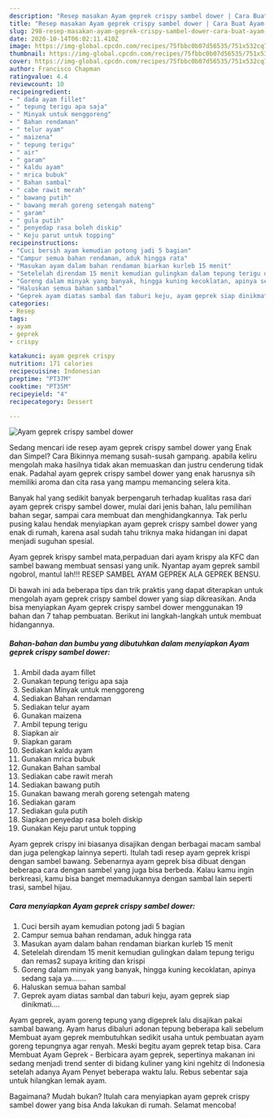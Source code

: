 ```yaml
---
description: "Resep masakan Ayam geprek crispy sambel dower | Cara Buat Ayam geprek crispy sambel dower Yang Paling Enak"
title: "Resep masakan Ayam geprek crispy sambel dower | Cara Buat Ayam geprek crispy sambel dower Yang Paling Enak"
slug: 298-resep-masakan-ayam-geprek-crispy-sambel-dower-cara-buat-ayam-geprek-crispy-sambel-dower-yang-paling-enak
date: 2020-10-14T06:02:11.410Z
image: https://img-global.cpcdn.com/recipes/75fbbc0b07d56535/751x532cq70/ayam-geprek-crispy-sambel-dower-foto-resep-utama.jpg
thumbnail: https://img-global.cpcdn.com/recipes/75fbbc0b07d56535/751x532cq70/ayam-geprek-crispy-sambel-dower-foto-resep-utama.jpg
cover: https://img-global.cpcdn.com/recipes/75fbbc0b07d56535/751x532cq70/ayam-geprek-crispy-sambel-dower-foto-resep-utama.jpg
author: Francisco Chapman
ratingvalue: 4.4
reviewcount: 10
recipeingredient:
- " dada ayam fillet"
- " tepung terigu apa saja"
- " Minyak untuk menggoreng"
- " Bahan rendaman"
- " telur ayam"
- " maizena"
- " tepung terigu"
- " air"
- " garam"
- " kaldu ayam"
- " mrica bubuk"
- " Bahan sambal"
- " cabe rawit merah"
- " bawang putih"
- " bawang merah goreng setengah mateng"
- " garam"
- " gula putih"
- " penyedap rasa boleh diskip"
- " Keju parut untuk topping"
recipeinstructions:
- "Cuci bersih ayam kemudian potong jadi 5 bagian"
- "Campur semua bahan rendaman, aduk hingga rata"
- "Masukan ayam dalam bahan rendaman biarkan kurleb 15 menit"
- "Setelelah direndam 15 menit kemudian gulingkan dalam tepung terigu dan remas2 supaya kriting dan krispi"
- "Goreng dalam minyak yang banyak, hingga kuning kecoklatan, apinya sedang saja ya......."
- "Haluskan semua bahan sambal"
- "Geprek ayam diatas sambal dan taburi keju, ayam geprek siap dinikmati...."
categories:
- Resep
tags:
- ayam
- geprek
- crispy

katakunci: ayam geprek crispy 
nutrition: 171 calories
recipecuisine: Indonesian
preptime: "PT37M"
cooktime: "PT35M"
recipeyield: "4"
recipecategory: Dessert

---
```



![Ayam geprek crispy sambel dower](https://img-global.cpcdn.com/recipes/75fbbc0b07d56535/751x532cq70/ayam-geprek-crispy-sambel-dower-foto-resep-utama.jpg)

Sedang mencari ide resep ayam geprek crispy sambel dower yang Enak dan Simpel? Cara Bikinnya memang susah-susah gampang. apabila keliru mengolah maka hasilnya tidak akan memuaskan dan justru cenderung tidak enak. Padahal ayam geprek crispy sambel dower yang enak harusnya sih memiliki aroma dan cita rasa yang mampu memancing selera kita.

Banyak hal yang sedikit banyak berpengaruh terhadap kualitas rasa dari ayam geprek crispy sambel dower, mulai dari jenis bahan, lalu pemilihan bahan segar, sampai cara membuat dan menghidangkannya. Tak perlu pusing kalau hendak menyiapkan ayam geprek crispy sambel dower yang enak di rumah, karena asal sudah tahu triknya maka hidangan ini dapat menjadi suguhan spesial.

Ayam geprek krispy sambel mata,perpaduan dari ayam krispy ala KFC dan sambel bawang membuat sensasi yang unik. Nyantap ayam geprek sambil ngobrol, mantul lah!!! RESEP SAMBEL AYAM GEPREK ALA GEPREK BENSU.


Di bawah ini ada beberapa tips dan trik praktis yang dapat diterapkan untuk mengolah ayam geprek crispy sambel dower yang siap dikreasikan. Anda bisa menyiapkan Ayam geprek crispy sambel dower menggunakan 19 bahan dan 7 tahap pembuatan. Berikut ini langkah-langkah untuk membuat hidangannya.

<!--inarticleads1-->

##### Bahan-bahan dan bumbu yang dibutuhkan dalam menyiapkan Ayam geprek crispy sambel dower:

1. Ambil  dada ayam fillet
1. Gunakan  tepung terigu apa saja
1. Sediakan  Minyak untuk menggoreng
1. Sediakan  Bahan rendaman
1. Sediakan  telur ayam
1. Gunakan  maizena
1. Ambil  tepung terigu
1. Siapkan  air
1. Siapkan  garam
1. Sediakan  kaldu ayam
1. Gunakan  mrica bubuk
1. Gunakan  Bahan sambal
1. Sediakan  cabe rawit merah
1. Sediakan  bawang putih
1. Gunakan  bawang merah goreng setengah mateng
1. Sediakan  garam
1. Sediakan  gula putih
1. Siapkan  penyedap rasa boleh diskip
1. Gunakan  Keju parut untuk topping


Ayam geprek crispy ini biasanya disajikan dengan berbagai macam sambal dan juga pelengkap lainnya seperti. Itulah tadi resep ayam geprek krispi dengan sambel bawang. Sebenarnya ayam geprek bisa dibuat dengan beberapa cara dengan sambel yang juga bisa berbeda. Kalau kamu ingin berkreasi, kamu bisa banget memadukannya dengan sambal lain seperti trasi, sambel hijau. 

<!--inarticleads2-->

##### Cara menyiapkan Ayam geprek crispy sambel dower:

1. Cuci bersih ayam kemudian potong jadi 5 bagian
1. Campur semua bahan rendaman, aduk hingga rata
1. Masukan ayam dalam bahan rendaman biarkan kurleb 15 menit
1. Setelelah direndam 15 menit kemudian gulingkan dalam tepung terigu dan remas2 supaya kriting dan krispi
1. Goreng dalam minyak yang banyak, hingga kuning kecoklatan, apinya sedang saja ya.......
1. Haluskan semua bahan sambal
1. Geprek ayam diatas sambal dan taburi keju, ayam geprek siap dinikmati....


Ayam geprek, ayam goreng tepung yang digeprek lalu disajikan pakai sambal bawang. Ayam harus dibaluri adonan tepung beberapa kali sebelum Membuat ayam geprek membutuhkan sedikit usaha untuk pembuatan ayam goreng tepungnya agar renyah. Meski begitu ayam geprek tetap bisa. Cara Membuat Ayam Geprek - Berbicara ayam geprek, sepertinya makanan ini sedang menjadi trend senter di bidang kuliner yang kini ngehitz di Indonesia setelah adanya Ayam Penyet beberapa waktu lalu. Rebus sebentar saja untuk hilangkan lemak ayam. 

Bagaimana? Mudah bukan? Itulah cara menyiapkan ayam geprek crispy sambel dower yang bisa Anda lakukan di rumah. Selamat mencoba!
